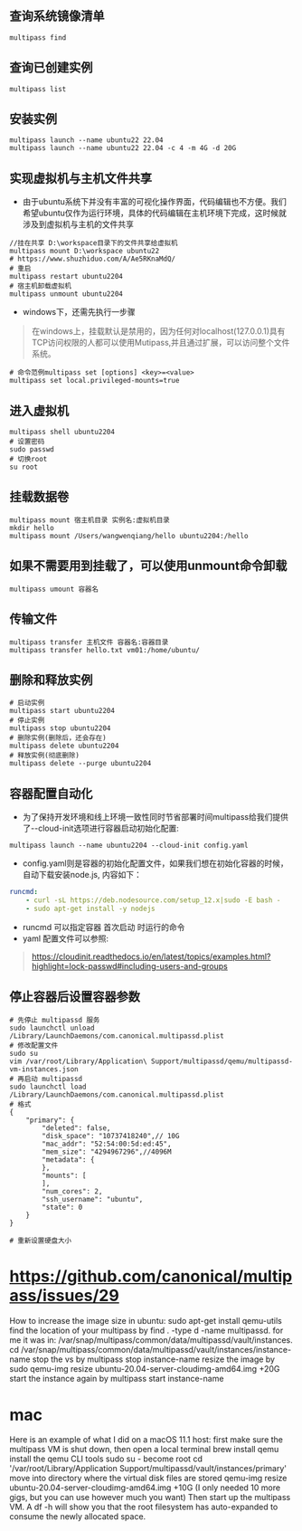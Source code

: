 ## 查询系统镜像清单
```shell
multipass find
```

## 查询已创建实例
```shell
multipass list
```

## 安装实例
```shell
multipass launch --name ubuntu22 22.04
multipass launch --name ubuntu22 22.04 -c 4 -m 4G -d 20G
```

## 实现虚拟机与主机文件共享
- 由于ubuntu系统下并没有丰富的可视化操作界面，代码编辑也不方便。我们希望ubuntu仅作为运行环境，具体的代码编辑在主机环境下完成，这时候就涉及到虚拟机与主机的文件共享
```shell
//挂在共享 D:\workspace目录下的文件共享给虚拟机
multipass mount D:\workspace ubuntu22
# https://www.shuzhiduo.com/A/Ae5RKnaMdQ/
# 重启
multipass restart ubuntu2204
# 宿主机卸载虚拟机
multipass unmount ubuntu2204
```
- windows下，还需先执行一步骤
> 在windows上，挂载默认是禁用的，因为任何对localhost(127.0.0.1)具有TCP访问权限的人都可以使用Mutipass,并且通过扩展，可以访问整个文件系统。

```shell
# 命令范例multipass set [options] <key>=<value>
multipass set local.privileged-mounts=true
```

## 进入虚拟机
```shell
multipass shell ubuntu2204
# 设置密码
sudo passwd
# 切换root
su root
```
## 挂载数据卷
```shell
multipass mount 宿主机目录 实例名:虚拟机目录
mkdir hello
multipass mount /Users/wangwenqiang/hello ubuntu2204:/hello
```
## 如果不需要用到挂载了，可以使用unmount命令卸载
```shell
multipass umount 容器名
```

## 传输文件
```shell
multipass transfer 主机文件 容器名:容器目录
multipass transfer hello.txt vm01:/home/ubuntu/
```

## 删除和释放实例
```shell
# 启动实例
multipass start ubuntu2204
# 停止实例
multipass stop ubuntu2204
# 删除实例(删除后，还会存在)
multipass delete ubuntu2204
# 释放实例(彻底删除)
multipass delete --purge ubuntu2204
```

## 容器配置自动化
- 为了保持开发环境和线上环境一致性同时节省部署时间multipass给我们提供了--cloud-init选项进行容器启动初始化配置:
```shell
multipass launch --name ubuntu2204 --cloud-init config.yaml
```
- config.yaml则是容器的初始化配置文件，如果我们想在初始化容器的时候，自动下载安装node.js, 内容如下：
```yaml
runcmd:
	- curl -sL https://deb.nodesource.com/setup_12.x|sudo -E bash -
	- sudo apt-get install -y nodejs
```
- runcmd 可以指定容器 首次启动 时运行的命令
- yaml 配置文件可以参照:
> https://cloudinit.readthedocs.io/en/latest/topics/examples.html?highlight=lock-passwd#including-users-and-groups
## 停止容器后设置容器参数
```
# 先停止 multipassd 服务
sudo launchctl unload /Library/LaunchDaemons/com.canonical.multipassd.plist
# 修改配置文件
sudo su
vim /var/root/Library/Application\ Support/multipassd/qemu/multipassd-vm-instances.json
# 再启动 multipassd
sudo launchctl load /Library/LaunchDaemons/com.canonical.multipassd.plist
# 格式
{
    "primary": {
        "deleted": false,
        "disk_space": "10737418240",// 10G
        "mac_addr": "52:54:00:5d:ed:45",
        "mem_size": "4294967296",//4096M
        "metadata": {
        },
        "mounts": [
        ],
        "num_cores": 2,
        "ssh_username": "ubuntu",
        "state": 0
    }
}

# 重新设置硬盘大小
```
# https://github.com/canonical/multipass/issues/29
How to increase the image size in ubuntu:
sudo apt-get install qemu-utils
find the location of your multipass by find . -type d -name multipassd. for me it was in: /var/snap/multipass/common/data/multipassd/vault/instances.
cd /var/snap/multipass/common/data/multipassd/vault/instances/instance-name
stop the vs by multipass stop instance-name
resize the image by sudo qemu-img resize ubuntu-20.04-server-cloudimg-amd64.img +20G
start the instance again by multipass start instance-name
# mac
Here is an example of what I did on a macOS 11.1 host:
first make sure the multipass VM is shut down, then open a local terminal
brew install qemu install the qemu CLI tools
sudo su - become root
cd '/var/root/Library/Application Support/multipassd/vault/instances/primary' move into directory where the virtual disk files are stored
qemu-img resize ubuntu-20.04-server-cloudimg-amd64.img +10G (I only needed 10 more gigs, but you can use however much you want)
Then start up the multipass VM. A df -h will show you that the root filesystem has auto-expanded to consume the newly allocated space.
```

